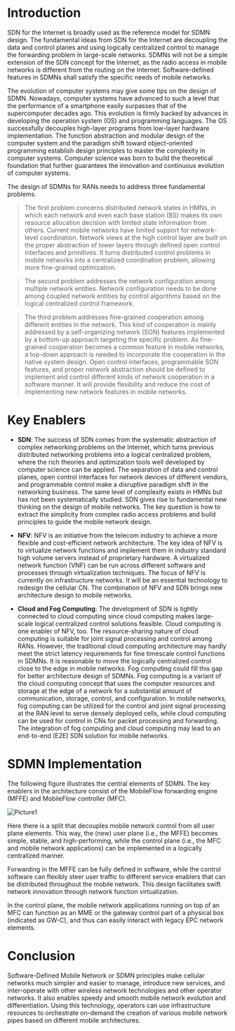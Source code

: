 # Introduction

SDN for the Internet is broadly used as the reference model for SDMN design. The fundamental ideas from SDN for the Internet are decoupling the data and control planes and using logically centralized control to manage the forwarding problem in large-scale networks. SDMNs will not be a simple extension of the SDN concept for the Internet, as the radio access in mobile networks is different from the routing on the Internet. Software-defined features in SDMNs shall satisfy the specific needs of mobile networks.

The evolution of computer systems may give some tips on the design of SDMN. Nowadays, computer systems have advanced to such a level that the performance of a smartphone easily surpasses that of the supercomputer decades ago. This evolution is firmly backed by advances in developing the operation system (OS) and programming languages. The OS successfully decouples high-layer programs from low-layer hardware implementation. The function abstraction and modular design of the computer system and the paradigm shift toward object-oriented programming establish design principles to master the complexity in computer systems. Computer science was born to build the theoretical foundation that further guarantees the innovation and continuous evolution of computer systems.

The design of SDMNs for RANs needs to address three fundamental problems.

> The first problem concerns distributed network states in HMNs, in which each network and even each base station (BS) makes its own resource allocation decision with limited state information from others. Current mobile networks have limited support for network-level coordination. Network views at the high control layer are built on the proper abstraction of lower layers through defined open control interfaces and primitives. It turns distributed control problems in mobile networks into a centralized coordination problem, allowing more fine-grained optimization.

> The second problem addresses the network configuration among multiple network entities. Network configuration needs to be done among coupled network entities by control algorithms based on the logical centralized control framework.

> The third problem addresses fine-grained cooperation among different entities in the network. This kind of cooperation is mainly addressed by a self-organizing network (SON) features implemented by a bottom-up approach targeting the specific problem. As fine-grained cooperation becomes a common feature in mobile networks, a top-down approach is needed to incorporate the cooperation in the native system design. Open control interfaces, programmable SON features, and proper network abstraction should be defined to implement and control different kinds of network cooperation in a software manner. It will provide flexibility and reduce the cost of implementing new network features in mobile networks.

# Key Enablers
* **SDN**:
The success of SDN comes from the systematic abstraction of complex networking problems on the Internet, which turns previous distributed networking problems into a logical centralized problem, where the rich theories and optimization tools well developed by computer science can be applied.
The separation of data and control planes, open control interfaces for network devices of different vendors, and programmable control make a disruptive paradigm shift in the networking business. The same level of complexity exists in HMNs but has not been systematically studied. SDN gives rise to fundamental new thinking on the design of mobile networks. The key question is how to extract the simplicity from complex radio access problems and build principles to guide the mobile network design.

* **NFV**:
NFV is an initiative from the telecom industry to achieve a more flexible and cost-efficient network architecture. The key idea of NFV is to virtualize network functions and implement them in industry standard high volume servers instead of proprietary hardware.
A virtualized network function (VNF) can be run across different software and processes through virtualization techniques. The focus of NFV is currently on infrastructure networks. It will be an essential technology to redesign the cellular CN. The combination of NFV and SDN brings new architecture design to mobile networks.

* **Cloud and Fog Computing**:
The development of SDN is tightly connected to cloud computing since cloud computing makes large-scale logical centralized control solutions feasible. Cloud computing is one enabler of NFV, too. The resource-sharing nature of cloud computing is suitable for joint signal processing and control among RANs. 
However, the traditional cloud computing architecture may hardly meet the strict latency requirements for fine timescale control functions in SDMNs. It is reasonable to move the logically centralized control close to the edge in mobile networks. Fog computing could fill this gap for better architecture design of SDMNs. Fog computing is a variant of the cloud computing concept that uses the computer resources and storage at the edge of a network for a substantial amount of communication, storage, control, and configuration.
In mobile networks, fog computing can be utilized for the control and joint signal processing at the RAN level to serve densely deployed cells, while cloud computing can be used for control in CNs for packet processing and forwarding. The integration of fog computing and cloud computing may lead to an end-to-end (E2E) SDN solution for mobile networks.

# SDMN Implementation
The following figure illustrates the central elements of SDMN. The key enablers in the architecture consist of the MobileFlow forwarding engine (MFFE) and MobileFlow controller (MFC).

![Picture1](https://user-images.githubusercontent.com/66460485/118368135-c3e25f00-b5b6-11eb-8697-c4b094f46eee.png)

Here there is a split that decouples mobile network control from all user plane elements. This way, the (new) user plane (i.e., the MFFE) becomes simple, stable, and high-performing, while the control plane (i.e., the MFC and mobile network applications) can be implemented in a logically centralized manner.

Forwarding in the MFFE can be fully defined in software, while the control software can flexibly steer user traffic to different service enablers that can be distributed throughout the mobile network. This design facilitates swift network innovation through network function virtualization.

In the control plane, the mobile network applications running on top of an MFC can function as an MME or the gateway control part of a physical box (indicated as GW-C), and thus can easily interact with legacy EPC network elements. 

# Conclusion

Software-Defined Mobile Network or SDMN principles make cellular networks much simpler and easier to manage, introduce new services, and inter-operate with other wireless network technologies and other operator networks. It also enables speedy and smooth mobile network evolution and differentiation. Using this technology, operators can use infrastructure resources to orchestrate on-demand the creation of various mobile network pipes based on different mobile architectures.
